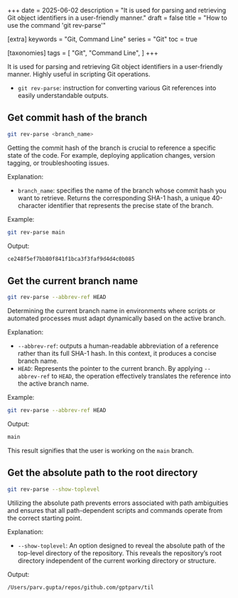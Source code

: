 +++
date = 2025-06-02
description = "It is used for parsing and retrieving Git object identifiers in a user-friendly manner."
draft = false
title = "How to use the command 'git rev-parse'"

[extra]
keywords = "Git, Command Line"
series = "Git"
toc = true

[taxonomies]
tags = [
    "Git",
    "Command Line",
]
+++

It is used for parsing and retrieving Git object identifiers in a user-friendly manner. Highly useful in scripting Git operations.

- `git rev-parse`: instruction for converting various Git references into easily understandable outputs.

## Get commit hash of the branch

```bash
git rev-parse <branch_name>
```

Getting the commit hash of the branch is crucial to reference a specific state of the code. For example, deploying application changes, version tagging, or troubleshooting issues. 

Explanation:

- `branch_name`: specifies the name of the branch whose commit hash you want to retrieve. Returns the corresponding SHA-1 hash, a unique 40-character identifier that represents the precise state of the branch.

Example:

```bash
git rev-parse main
```

Output:

```bash
ce248f5ef7bb80f841f1bca3f3faf9d4d4c0b085
```

## Get the current branch name

```bash
git rev-parse --abbrev-ref HEAD
```

Determining the current branch name in environments where scripts or automated processes must adapt dynamically based on the active branch. 

Explanation:

- `--abbrev-ref`: outputs a human-readable abbreviation of a reference rather than its full SHA-1 hash. In this context, it produces a concise branch name.
- `HEAD`: Represents the pointer to the current branch. By applying `--abbrev-ref` to `HEAD`, the operation effectively translates the reference into the active branch name.

Example:

```bash
git rev-parse --abbrev-ref HEAD
```

Output:

```bash
main
```

This result signifies that the user is working on the `main` branch.

## Get the absolute path to the root directory

```bash
git rev-parse --show-toplevel
```

Utilizing the absolute path prevents errors associated with path ambiguities and ensures that all path-dependent scripts and commands operate from the correct starting point.

Explanation:

- `--show-toplevel`: An option designed to reveal the absolute path of the top-level directory of the repository. This reveals the repository’s root directory independent of the current working directory or structure.

Output:

```bash
/Users/parv.gupta/repos/github.com/gptparv/til
```
